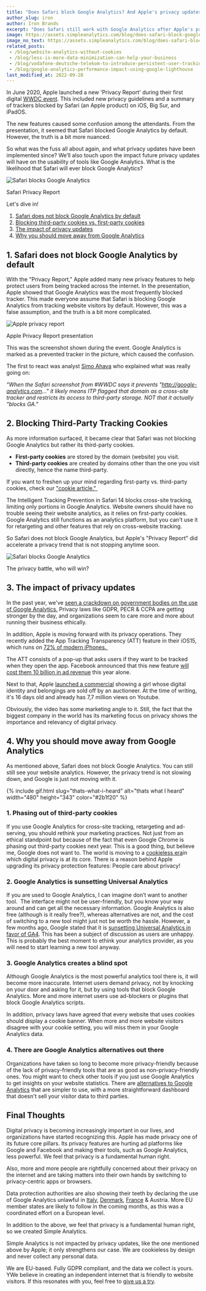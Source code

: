 ```yaml
---
title: "Does Safari block Google Analytics? And Apple's privacy updates"
author_slug: iron
author: Iron Brands
excerpt: "Does Safari still work with Google Analytics after Apple's privacy updates? And will Safari ever block Google Analytics?"
image: https://assets.simpleanalytics.com/blog/does-safari-block-google-analytics-and-apple-privacy-updates/social-image-text.png
image_no_text: https://assets.simpleanalytics.com/blog/does-safari-block-google-analytics-and-apple-privacy-updates/social-image-no-text.png
related_posts:
 - /blog/website-analytics-without-cookies
 - /blog/less-is-more-data-minimization-can-help-your-business
 - /blog/vodafone-deutsche-telekom-to-introduce-persistent-user-tracking
 - /blog/google-analytics-performance-impact-using-google-lighthouse
last_modified_at: 2022-09-28
---
```


In June 2020, Apple launched a new 'Privacy Report' during their first digital [WWDC event](https://insiderpaper.com/apple-wwdc-livestream-online-start-time-watch/). This included new privacy guidelines and a summary of trackers blocked by Safari (an Apple product) on iOS, Big Sur, and iPadOS.

The new features caused some confusion among the attendants. From the presentation, it seemed that Safari blocked Google Analytics by default. However, the truth is a bit more nuanced.

So what was the fuss all about again, and what privacy updates have been implemented since? We’ll also touch upon the impact future privacy updates will have on the usability of tools like Google Analytics. What is the likelihood that Safari will ever block Google Analytics?

<img src="https://assets.simpleanalytics.com/blog/does-safari-block-google-analytics-and-apple-privacy-updates/privacy-report-marktplaats.png" alt="Safari blocks Google Analytics" class="border" style="border-color: #dbdbdb;" />
<p class="caption" markdown="1">
  Safari Privacy Report
</p>

Let's dive in!

1.  [Safari does not block Google Analytics by default](#1-safari-does-not-block-google-analytics-by-default)
2.  [Blocking third-party cookies vs. first-party cookies](#2-blocking-third-party-tracking-cookies)
3.  [The impact of privacy updates](#3-the-impact-of-privacy-updates)
4.  [Why you should move away from Google Analytics](#4-why-you-should-move-away-from-google-analytics)

## 1. Safari does not block Google Analytics by default 

With the "Privacy Report," Apple added many new privacy features to help protect users from being tracked across the internet. In the presentation, Apple showed that Google Analytics was the most frequently blocked tracker. This made everyone assume that Safari is blocking Google Analytics from tracking website visitors by default. However, this was a false assumption, and the truth is a bit more complicated.

<img src="https://assets.simpleanalytics.com/blog/does-safari-block-google-analytics-and-apple-privacy-updates/big-sur-safari-privacy-report.png" alt="Apple privacy report" class="border-radius" />
<p class="caption" markdown="1">
  Apple Privacy Report presentation
</p>

This was the screenshot shown during the event. Google Analytics is marked as a prevented tracker in the picture, which caused the confusion.

The first to react was analyst [Simo Ahava](https://twitter.com/SimoAhava) who explained what was really going on:

*"When the Safari screenshot from #WWDC says it prevents "http://google-analytics.com..." it likely means ITP flagged that domain as a cross-site tracker and restricts its access to third-party storage. NOT that it actually "blocks GA."*

## 2. Blocking Third-Party Tracking Cookies

As more information surfaced, it became clear that Safari was not blocking Google Analytics but rather its third-party cookies.

-   **First-party cookies** are stored by the domain (website) you visit.
-   **Third-party cookies** are created by domains other than the one you visit directly, hence the name third-party.

If you want to freshen up your mind regarding first-party vs. third-party cookies, check our ["cookie article." ](https://blog.simpleanalytics.com/what-are-internet-cookies)

The Intelligent Tracking Prevention in Safari 14 blocks cross-site tracking, limiting only portions in Google Analytics. Website owners should have no trouble seeing their website analytics, as it relies on first-party cookies. Google Analytics still functions as an analytics platform, but you can't use it for retargeting and other features that rely on cross-website tracking.

So Safari does not block Google Analytics, but Apple's "Privacy Report" did accelerate a privacy trend that is not stopping anytime soon. 

<img src="https://assets.simpleanalytics.com/blog/does-safari-block-google-analytics-and-apple-privacy-updates/social-image-no-text.png" alt="Safari blocks Google Analytics" class="border-radius" />
<p class="caption" markdown="1">
  The privacy battle, who will win?
</p>

## 3. The impact of privacy updates

In the past year, we've [seen a crackdown on government bodies on the use of Google Analytics.](https://blog.simpleanalytics.com/france-rules-google-analytics-to-be-in-conflict-with-gdpr-ruling) Privacy laws like GDPR, PECR & CCPA are getting stronger by the day, and organizations seem to care more and more about running their business ethically.

In addition, Apple is moving forward with its privacy operations. They recently added the App Tracking Transparency (ATT) feature in their iOS15, which runs on [72% of modern iPhones. ](https://developer.apple.com/support/app-store/)

The ATT consists of a pop-up that asks users if they want to be tracked when they open the app. Facebook announced that this new feature [will cost them 10 billion in ad revenue](https://www.cnbc.com/2022/02/02/facebook-parent-meta-fb-q4-2021-earnings.html) this year alone.

Next to that, Apple [launched a commercial](https://www.youtube.com/watch?v=NOXK4EVFmJY) showing a girl whose digital identity and belongings are sold off by an auctioneer. At the time of writing, it's 16 days old and already has 7,7 million views on Youtube.

Obviously, the video has some marketing angle to it. Still, the fact that the biggest company in the world has its marketing focus on privacy shows the importance and relevancy of digital privacy.

## 4. Why you should move away from Google Analytics

As mentioned above, Safari does not block Google Analytics. You can still still see your website analytics. However, the privacy trend is not slowing down, and Google is just not moving with it.

{% include gif.html slug="thats-what-i-heard" alt="thats what I heard" width="480" height="343" color="#2b1f20" %}

### 1. Phasing out of third-party cookies

If you use Google Analytics for cross-site tracking, retargeting and ad-serving, you should rethink your marketing practices. Not just from an ethical standpoint but because of the fact that even Google Chrome is phasing out third-party cookies next year. This is a good thing, but believe me, Google does not want to. The world is moving to a [cookieless era](https://blog.simpleanalytics.com/website-analytics-without-cookies)in which digital privacy is at its core. There is a reason behind Apple upgrading its privacy protection features: People care about privacy!

### 2. Google Analytics is sunsetting Universal Analytics

If you are used to Google Analytics, I can imagine don’t want to another tool.  The interface might not be user-friendly, but you know your way around and can get all the necessary information. Google Analytics is also free (although is it really free?), whereas alternatives are not, and the cost of switching to a new tool might just not be worth the hassle. However, a few months ago, Google stated that it is [sunsetting Universal Analytics in favor of GA4](https://blog.simpleanalytics.com/google-to-sunset-universal-analytics-in-2023). This has been a subject of discussion as users are unhappy. This is probably the best moment to ethink your analytics provider, as you will need to start learning a new tool anyway.

### 3. Google Analytics creates a blind spot

Although Google Analytics is the most powerful analytics tool there is, it will become more inaccurate. Internet users demand privacy, not by knocking on your door and asking for it, but by using tools that block Google Analytics. More and more internet users use ad-blockers or plugins that block Google Analytics scripts.

In addition, privacy laws have agreed that every website that uses cookies should display a cookie banner. When more and more website visitors disagree with your cookie setting, you will miss them in your Google Analytics data.

### 4. There are Google Analytics alternatives out there

Organizations have taken so long to become more privacy-friendly because of the lack of privacy-friendly tools that are as good as non-privacy-friendly ones. You might want to check other tools if you just use Google Analytics to get insights on your website statistics. There are [alternatives to Google Analytics](https://blog.simpleanalytics.com/why-simple-analytics-is-a-great-alternative-to-google-analytics) that are simpler to use, with a more straightforward dashboard that doesn't sell your visitor data to third parties.

## Final Thoughts 

Digital privacy is becoming increasingly important in our lives, and organizations have started recognizing this. Apple has made privacy one of its future core pillars. Its privacy features are hurting ad platforms like Google and Facebook and making their tools, such as Google Analytics, less powerful. We feel that privacy is a fundamental human right. 

Also, more and more people are rightfully concerned about their privacy on the internet and are taking matters into their own hands by switching to privacy-centric apps or browsers.

Data protection authorities are also showing their teeth by declaring the use of Google Analytics unlawful in [Italy](https://www.simpleanalytics.com/blog/italy-declares-google-analytics-illegal), [Denmark](https://www.simpleanalytics.com/blog/denmark-declares-google-analytics-unlawful), [France](https://www.simpleanalytics.com/blog/france-rules-google-analytics-to-be-in-conflict-with-gdpr-ruling) & Austria. More EU member states are likely to follow in the coming months, as this was a coordinated effort on a European level. 

In addition to the above, we feel that privacy is a fundamental human right, so we created Simple Analytics.

Simple Analytics is not impacted by privacy updates, like the one mentioned above by Apple; it only strengthens our case. We are cookieless by design and never collect any personal data.

We are EU-based. Fully GDPR compliant, and the data we collect is yours. YWe believe in creating an independent internet that is friendly to website visitors. If this resonates with you, feel free to [give us a try](https://simpleanalytics.com/welcome).
